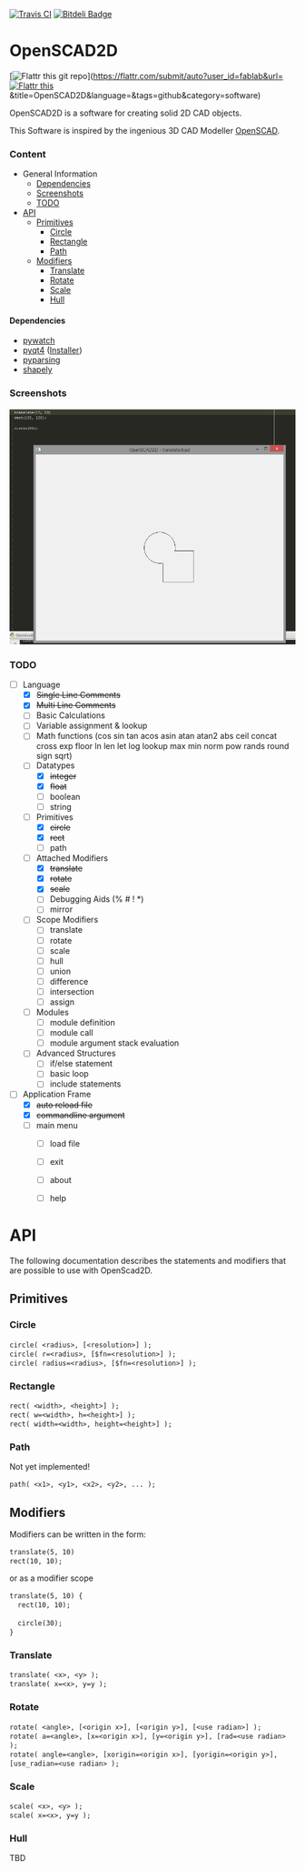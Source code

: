 [![Travis CI](https://api.travis-ci.org/fablab-ka/OpenSCAD2D.png)](https://travis-ci.org/fablab-ka/OpenSCAD2D)
[![Bitdeli Badge](https://d2weczhvl823v0.cloudfront.net/fablab-ka/openscad2d/trend.png)](https://bitdeli.com/free "Bitdeli Badge")

OpenSCAD2D
==========

[![Flattr this git repo](http://api.flattr.com/button/flattr-badge-large.png)](https://flattr.com/submit/auto?user_id=fablab&url=<a href="https://flattr.com/submit/auto?user_id=fablab&url=https%3A%2F%2Fgithub.com%2Ffablab-ka%2FOpenSCAD2D" target="_blank"><img src="//button.flattr.com/flattr-badge-large.png" alt="Flattr this" title="Flattr this" border="0"></a>&title=OpenSCAD2D&language=&tags=github&category=software)


OpenSCAD2D is a software for creating solid 2D CAD objects.

This Software is inspired by the ingenious 3D CAD Modeller [OpenSCAD](http://www.openscad.org/).

### Content

* General Information
    * [Dependencies](#Dependencies)
    * [Screenshots](#Screenshots)
    * [TODO](#TODO)
* [API](#API)
    * [Primitives](#Primitives)
        * [Circle](#Circle)
        * [Rectangle](#Rectangle)
        * [Path](#Path)
    * [Modifiers](#Modifiers)
        * [Translate](#Translate)
        * [Rotate](#Rotate)
        * [Scale](#Scale)
        * [Hull](#Hull)

#### Dependencies

* [pywatch](https://github.com/cmheisel/pywatch)
* [pyqt4](http://www.riverbankcomputing.co.uk/software/pyqt/intro) ([Installer](http://sourceforge.net/projects/pyqt/files/PyQt4/PyQt-4.11.3/PyQt4-4.11.3-gpl-Py2.7-Qt4.8.6-x32.exe))
* [pyparsing](http://pyparsing.wikispaces.com/Download+and+Installation)
* [shapely](https://pypi.python.org/pypi/Shapely#downloads)

### Screenshots

![Image of First Union](https://raw.githubusercontent.com/fablab-ka/OpenSCAD2D/master/docs/first_union.png)

### TODO

* [ ] Language
    * [x] ~~Single Line Comments~~
    * [x] ~~Multi Line Comments~~
    * [ ] Basic Calculations
    * [ ] Variable assignment & lookup
    * [ ] Math functions (cos sin tan acos asin atan atan2 abs ceil concat cross exp floor ln len let log lookup max min norm pow rands round sign sqrt)
    * [ ] Datatypes
        * [x] ~~integer~~
        * [x] ~~float~~
        * [ ] boolean
        * [ ] string
    * [ ] Primitives
        * [x] ~~circle~~
        * [x] ~~rect~~
        * [ ] path
    * [ ] Attached Modifiers
        * [x] ~~translate~~
        * [x] ~~rotate~~
        * [x] ~~scale~~
        * [ ] Debugging Aids (% # ! *)
        * [ ] mirror
    * [ ] Scope Modifiers
        * [ ] translate
        * [ ] rotate
        * [ ] scale
        * [ ] hull
        * [ ] union
        * [ ] difference
        * [ ] intersection
        * [ ] assign
    * [ ] Modules
        * [ ] module definition
        * [ ] module call
        * [ ] module argument stack evaluation
    * [ ] Advanced Structures
        * [ ] if/else statement
        * [ ] basic loop
        * [ ] include statements
* [ ] Application Frame
    * [x] ~~auto reload file~~
    * [x] ~~commandline argument~~
    * [ ] main menu 
        * [ ] load file 
        * [ ] exit
        * [ ] about
        * [ ] help


API
===

The following documentation describes the statements and modifiers that are possible to use with OpenScad2D.

## Primitives

### Circle

```OpenSCAD
circle( <radius>, [<resolution>] );
circle( r=<radius>, [$fn=<resolution>] );
circle( radius=<radius>, [$fn=<resolution>] );
```

### Rectangle

```OpenSCAD
rect( <width>, <height>] );
rect( w=<width>, h=<height>] );
rect( width=<width>, height=<height>] );
```

### Path

Not yet implemented!

```OpenSCAD
path( <x1>, <y1>, <x2>, <y2>, ... );
```


## Modifiers

Modifiers can be written in the form:

```OpenSCAD
translate(5, 10)
rect(10, 10);
```

or as a modifier scope

```OpenSCAD
translate(5, 10) {
  rect(10, 10);

  circle(30);
}
```

### Translate

```OpenSCAD
translate( <x>, <y> );
translate( x=<x>, y=y );
```

### Rotate

```OpenSCAD
rotate( <angle>, [<origin x>], [<origin y>], [<use radian>] );
rotate( a=<angle>, [x=<origin x>], [y=<origin y>], [rad=<use radian> );
rotate( angle=<angle>, [xorigin=<origin x>], [yorigin=<origin y>], [use_radian=<use radian> );
```

### Scale

```OpenSCAD
scale( <x>, <y> );
scale( x=<x>, y=y );
```

### Hull

TBD

